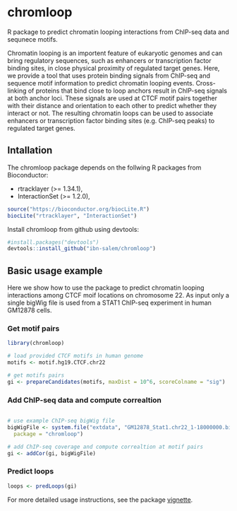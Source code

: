 # chromloop
R package to predict chromatin looping interactions from ChIP-seq data and 
sequnece motifs.

Chromatin looping is an importent feature of
  eukaryotic genomes and can bring regulatory sequences, such as enhancers or 
  transcription factor binding sites, in close physical proximity of regulated 
  target genes.
  Here, we provide a tool that uses protein binding signals from ChIP-seq and
  sequence motif information to predict chromatin looping events. Cross-linking 
  of proteins that bind close to loop anchors result in ChIP-seq signals at both 
  anchor loci. These signals are used at CTCF motif pairs together with their 
  distance and orientation to each other to predict whether they interact or not.
  The resulting chromatin loops can be used to associate enhancers or 
  transcription factor binding sites (e.g. ChIP-seq peaks) to regulated target 
  genes.
  
## Intallation

The chromloop package depends on the follwing R packages from Bioconductor:

- rtracklayer (>= 1.34.1),
- InteractionSet (>= 1.2.0),

```R
source("https://bioconductor.org/biocLite.R")
biocLite("rtracklayer", "InteractionSet")
```

Install chromloop from github using devtools:

```R
#install.packages("devtools")
devtools::install_github("ibn-salem/chromloop")
```

## Basic usage example
Here we show how to use the package to predict chromatin looping interactions 
among CTCF moif locations on chromosome 22. 
As input only a single bigWig file is used from a STAT1 ChIP-seq experiment 
in human GM12878 cells. 

### Get motif pairs
```R
library(chromloop)

# load provided CTCF motifs in human genome
motifs <- motif.hg19.CTCF.chr22

# get motifs pairs
gi <- prepareCandidates(motifs, maxDist = 10^6, scoreColname = "sig")
```

### Add ChIP-seq data and compute correaltion
```R

# use example ChIP-seq bigWig file
bigWigFile <- system.file("extdata", "GM12878_Stat1.chr22_1-18000000.bigWig", 
  package = "chromloop")

# add ChIP-seq coverage and compute correaltion at motif pairs
gi <- addCor(gi, bigWigFile)
```

###  Predict loops

```R
loops <- predLoops(gi)
```

For more detailed usage instructions, see the package 
[vignette](https://ibn-salem.github.io/chromloop/articles/chromloop.html).

